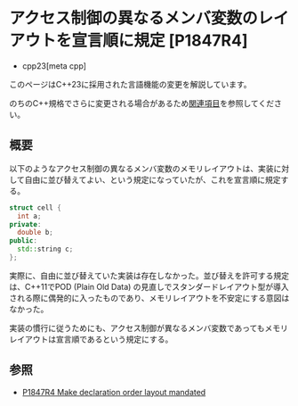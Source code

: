 # アクセス制御の異なるメンバ変数のレイアウトを宣言順に規定 [P1847R4]
* cpp23[meta cpp]

<!-- start lang caution -->

このページはC++23に採用された言語機能の変更を解説しています。

のちのC++規格でさらに変更される場合があるため[関連項目](#relative-page)を参照してください。

<!-- last lang caution -->

## 概要
以下のようなアクセス制御の異なるメンバ変数のメモリレイアウトは、実装に対して自由に並び替えてよい、という規定になっていたが、これを宣言順に規定する。

```cpp
struct cell {
  int a;
private:
  double b;
public:
  std::string c;
};
```

実際に、自由に並び替えていた実装は存在しなかった。並び替えを許可する規定は、C++11でPOD (Plain Old Data) の見直しでスタンダードレイアウト型が導入される際に偶発的に入ったものであり、メモリレイアウトを不安定にする意図はなかった。

実装の慣行に従うためにも、アクセス制御が異なるメンバ変数であってもメモリレイアウトは宣言順であるという規定にする。


## 参照
- [P1847R4 Make declaration order layout mandated](https://www.open-std.org/jtc1/sc22/wg21/docs/papers/2021/p1847r4.pdf)
